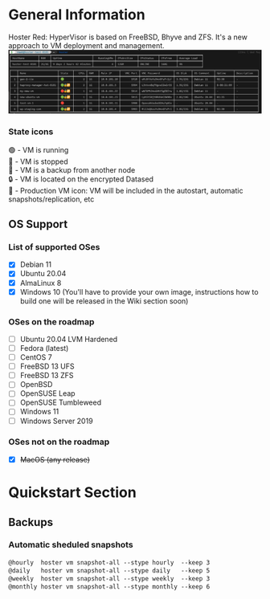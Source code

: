 # General Information
Hoster Red: HyperVisor is based on FreeBSD, Bhyve and ZFS. It's a new approach to VM deployment and management.
![HosterRed Screenshot 2](https://github.com/yaroslav-gwit/HosterRed-HyperVisor/blob/main/screenshots/HosterRed_screenshot_2.png)

### State icons
🟢 - VM is running
<br>🔴 - VM is stopped
<br>🔶 - VM is a backup from another node
<br>🔒 - VM is located on the encrypted Datased
<br>🔁 - Production VM icon: VM will be included in the autostart, automatic snapshots/replication, etc

## OS Support
### List of supported OSes
- [x] Debian 11
- [x] Ubuntu 20.04
- [x] AlmaLinux 8
- [x] Windows 10 (You'll have to provide your own image, instructions how to build one will be released in the Wiki section soon)

### OSes on the roadmap
- [ ] Ubuntu 20.04 LVM Hardened
- [ ] Fedora (latest)
- [ ] CentOS 7
- [ ] FreeBSD 13 UFS
- [ ] FreeBSD 13 ZFS
- [ ] OpenBSD
- [ ] OpenSUSE Leap
- [ ] OpenSUSE Tumbleweed
- [ ] Windows 11
- [ ] Windows Server 2019

### OSes not on the roadmap
- [x] ~~MacOS (any release)~~

# Quickstart Section
## Backups
### Automatic sheduled snapshots
```
@hourly  hoster vm snapshot-all --stype hourly  --keep 3
@daily   hoster vm snapshot-all --stype daily   --keep 5
@weekly  hoster vm snapshot-all --stype weekly  --keep 3
@monthly hoster vm snapshot-all --stype monthly --keep 6
```
